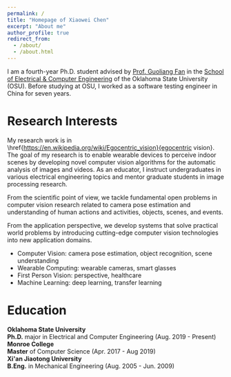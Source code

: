 ```yaml
---
permalink: /
title: "Homepage of Xiaowei Chen"
excerpt: "About me"
author_profile: true
redirect_from: 
  - /about/
  - /about.html
---
```


I am a fourth-year Ph.D. student advised by [Prof. Guoliang Fan](https://ceat.okstate.edu/ece/faculty/guoliang-fan.html) in the [School of Electrical & Computer Engineering](https://ceat.okstate.edu/ece/) of the Oklahoma State University (OSU). Before studying at OSU, I worked as a software testing engineer in China for seven years.

Research Interests
======
My research work is in \href{https://en.wikipedia.org/wiki/Egocentric_vision}{egocentric vision}. The goal of my research is to enable wearable devices to perceive indoor scenes by developing novel computer vision algorithms for the automatic analysis of images and videos. As an educator, I instruct undergraduates in various electrical engineering topics and mentor graduate students in image processing research.

From the scientific point of view, we tackle fundamental open problems in computer vision research related to camera pose estimation and understanding of human actions and activities, objects, scenes, and events.

From the application perspective, we develop systems that solve practical world problems by introducing cutting-edge computer vision technologies into new application domains.


* Computer Vision: camera pose estimation, object recognition, scene understanding
* Wearable Computing: wearable cameras, smart glasses
* First Person Vision: perspective, healthcare 
* Machine Learning: deep learning, transfer learning


Education
======
**Oklahoma State University**<br /> 
**Ph.D.** major in Electrical and Computer Engineering (Aug. 2019 - Present)<br /> 
**Monroe College**<br /> 
**Master** of Computer Science (Apr. 2017 - Aug 2019)<br /> 
**Xi'an Jiaotong University**<br /> 
**B.Eng.** in Mechanical Engineering (Aug. 2005 - Jun. 2009)
